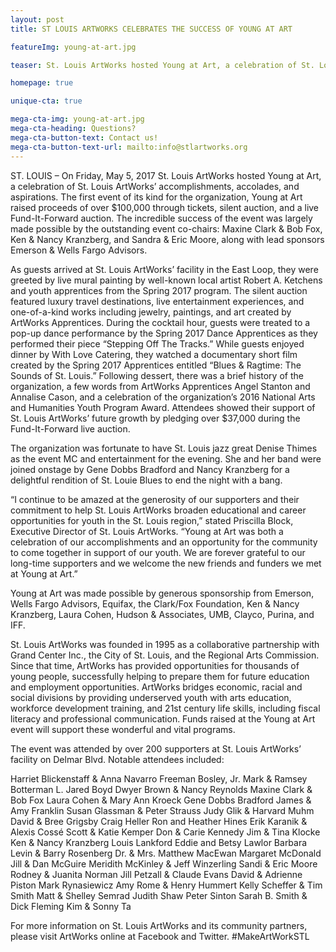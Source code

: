 ```yaml
---
layout: post
title: ST LOUIS ARTWORKS CELEBRATES THE SUCCESS OF YOUNG AT ART 

featureImg: young-at-art.jpg

teaser: St. Louis ArtWorks hosted Young at Art, a celebration of St. Louis ArtWorks’ accomplishments, accolades, and aspirations. The first event of its kind for the organization, Young at Art raised proceeds of over $100,000 through tickets, silent auction, and a live Fund-It-Forward auction. The incredible success of the event was largely made possible by the outstanding event co-chairs: Maxine Clark & Bob Fox, Ken & Nancy Kranzberg, and Sandra & Eric Moore, along with lead sponsors Emerson & Wells Fargo Advisors.

homepage: true

unique-cta: true

mega-cta-img: young-at-art.jpg
mega-cta-heading: Questions?
mega-cta-button-text: Contact us!
mega-cta-button-text-url: mailto:info@stlartworks.org
---
```

ST. LOUIS – On Friday, May 5, 2017 St. Louis ArtWorks hosted Young at Art, a celebration of St. Louis ArtWorks’ accomplishments, accolades, and aspirations. The first event of its kind for the organization, Young at Art raised proceeds of over $100,000 through tickets, silent auction, and a live Fund-It-Forward auction. The incredible success of the event was largely made possible by the outstanding event co-chairs: Maxine Clark & Bob Fox, Ken & Nancy Kranzberg, and Sandra & Eric Moore, along with lead sponsors Emerson & Wells Fargo Advisors.

As guests arrived at St. Louis ArtWorks’ facility in the East Loop, they were greeted by live mural painting by well-known local artist Robert A. Ketchens and youth apprentices from the Spring 2017 program.  The silent auction featured luxury travel destinations, live entertainment experiences, and one-of-a-kind works including jewelry, paintings, and art created by ArtWorks Apprentices.  During the cocktail hour, guests were treated to a pop-up dance performance by the Spring 2017 Dance Apprentices as they performed their piece “Stepping Off The Tracks.”  While guests enjoyed dinner by With Love Catering, they watched a documentary short film created by the Spring 2017 Apprentices entitled “Blues & Ragtime: The Sounds of St. Louis.”  Following dessert, there was a brief history of the organization, a few words from ArtWorks Apprentices Angel Stanton and Annalise Cason, and a celebration of the organization’s 2016 National Arts and Humanities Youth Program Award. Attendees showed their support of St. Louis ArtWorks’ future growth by pledging over $37,000 during the Fund-It-Forward live auction.

The organization was fortunate to have St. Louis jazz great Denise Thimes as the event MC and entertainment for the evening.  She and her band were joined onstage by Gene Dobbs Bradford and Nancy Kranzberg for a delightful rendition of St. Louie Blues to end the night with a bang. 

“I continue to be amazed at the generosity of our supporters and their commitment to help St. Louis ArtWorks broaden educational and career opportunities for youth in the St. Louis region,” stated Priscilla Block, Executive Director of St. Louis ArtWorks. “Young at Art was both a celebration of our accomplishments and an opportunity for the community to come together in support of our youth.  We are forever grateful to our long-time supporters and we welcome the new friends and funders we met at Young at Art.”

Young at Art was made possible by generous sponsorship from Emerson, Wells Fargo Advisors, Equifax, the Clark/Fox Foundation, Ken & Nancy Kranzberg, Laura Cohen, Hudson & Associates, UMB, Clayco, Purina, and IFF. 

St. Louis ArtWorks was founded in 1995 as a collaborative partnership with Grand Center Inc., the City of St. Louis, and the Regional Arts Commission. Since that time, ArtWorks has provided opportunities for thousands of young people, successfully helping to prepare them for future education and employment opportunities. ArtWorks bridges economic, racial and social divisions by providing underserved youth with arts education, workforce development training, and 21st century life skills, including fiscal literacy and professional communication. Funds raised at the Young at Art event will support these wonderful and vital programs.

The event was attended by over 200 supporters at St. Louis ArtWorks’ facility on Delmar Blvd. Notable attendees included: 


Harriet Blickenstaff & Anna Navarro
Freeman Bosley, Jr.
Mark & Ramsey Botterman
L. Jared Boyd
Dwyer Brown & Nancy Reynolds
Maxine Clark & Bob Fox
Laura Cohen & Mary Ann Kroeck
Gene Dobbs Bradford
James & Amy Franklin
Susan Glassman & Peter Strauss
Judy Glik & Harvard Muhm
David & Bree Grigsby
Craig Heller
Ron and Heather Hines
Erik Karanik & Alexis Cossé
Scott & Katie Kemper
Don & Carie Kennedy
Jim & Tina Klocke
Ken & Nancy Kranzberg
Louis Lankford
Eddie and Betsy Lawlor
Barbara Levin & Barry Rosenberg
Dr. & Mrs. Matthew MacEwan
Margaret McDonald
Jill & Dan McGuire
Meridith McKinley & Jeff Winzerling
Sandi & Eric Moore
Rodney & Juanita Norman
Jill Petzall & Claude Evans
David & Adrienne Piston
Mark Rynasiewicz
Amy Rome & Henry Hummert
Kelly Scheffer & Tim Smith
Matt & Shelley Semrad
Judith Shaw
Peter Sinton
Sarah B. Smith & Dick Fleming
Kim & Sonny Ta


For more information on St. Louis ArtWorks and its community partners, please visit ArtWorks online at Facebook and Twitter. #MakeArtWorkSTL
